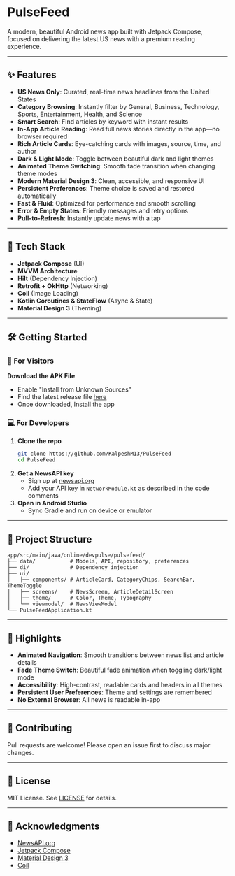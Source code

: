 # PulseFeed

A modern, beautiful Android news app built with Jetpack Compose, focused on delivering the latest US news with a premium reading experience.

---

## ✨ Features

- **US News Only**: Curated, real-time news headlines from the United States
- **Category Browsing**: Instantly filter by General, Business, Technology, Sports, Entertainment, Health, and Science
- **Smart Search**: Find articles by keyword with instant results
- **In-App Article Reading**: Read full news stories directly in the app—no browser required
- **Rich Article Cards**: Eye-catching cards with images, source, time, and author
- **Dark & Light Mode**: Toggle between beautiful dark and light themes
- **Animated Theme Switching**: Smooth fade transition when changing theme modes
- **Modern Material Design 3**: Clean, accessible, and responsive UI
- **Persistent Preferences**: Theme choice is saved and restored automatically
- **Fast & Fluid**: Optimized for performance and smooth scrolling
- **Error & Empty States**: Friendly messages and retry options
- **Pull-to-Refresh**: Instantly update news with a tap

---

## 🚀 Tech Stack

- **Jetpack Compose** (UI)
- **MVVM Architecture**
- **Hilt** (Dependency Injection)
- **Retrofit + OkHttp** (Networking)
- **Coil** (Image Loading)
- **Kotlin Coroutines & StateFlow** (Async & State)
- **Material Design 3** (Theming)

---

## 🛠️ Getting Started

### 👥 For Visitors ###

**Download the APK File**
   - Enable "Install from Unknown Sources"
   - Find the latest release file [here](https://github.com/KalpeshM13/PulseFeed/releases/tag/Release)
   - Once downloaded, Install the app

### 💻 For Developers ###

1. **Clone the repo**
   ```bash
   git clone https://github.com/KalpeshM13/PulseFeed
   cd PulseFeed
   ```
2. **Get a NewsAPI key**
   - Sign up at [newsapi.org](https://newsapi.org/)
   - Add your API key in `NetworkModule.kt` as described in the code comments
3. **Open in Android Studio**
   - Sync Gradle and run on device or emulator

---

## 📂 Project Structure

```
app/src/main/java/online/devpulse/pulsefeed/
├── data/           # Models, API, repository, preferences
├── di/             # Dependency injection
├── ui/
│   ├── components/ # ArticleCard, CategoryChips, SearchBar, ThemeToggle
│   ├── screens/    # NewsScreen, ArticleDetailScreen
│   ├── theme/      # Color, Theme, Typography
│   └── viewmodel/  # NewsViewModel
└── PulseFeedApplication.kt
```

---

## 🌟 Highlights

- **Animated Navigation**: Smooth transitions between news list and article details
- **Fade Theme Switch**: Beautiful fade animation when toggling dark/light mode
- **Accessibility**: High-contrast, readable cards and headers in all themes
- **Persistent User Preferences**: Theme and settings are remembered
- **No External Browser**: All news is readable in-app

---

## 🤝 Contributing

Pull requests are welcome! Please open an issue first to discuss major changes.

---

## 📄 License

MIT License. See [LICENSE](https://github.com/KalpeshM13/PulseFeed/blob/master/LICENSE) for details.

---

## 🙏 Acknowledgments

- [NewsAPI.org](https://newsapi.org/)
- [Jetpack Compose](https://developer.android.com/jetpack/compose)
- [Material Design 3](https://m3.material.io/)
- [Coil](https://coil-kt.github.io/coil/) 
